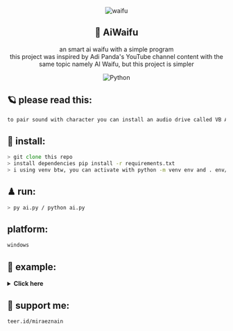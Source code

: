 <div align="center">

![waifu](https://user-images.githubusercontent.com/86060881/224974085-f92ff75f-b03c-47ff-9f9f-9a75d6165711.png)

<h2>🧩 AiWaifu</h2>
an smart ai waifu with a simple program <br> this project was inspired by Adi Panda's YouTube channel content with the same topic namely AI Waifu, but this project is simpler <br>
 
![Python](https://img.shields.io/badge/python-3670A0?style=plastic&logo=python&logoColor=ffdd54)
</div>

## 🪐 please read this:
```zsh
to pair sound with character you can install an audio drive called VB Audio and don't forget to add openai api key
```

## 🎯 install:
```zsh
> git clone this repo
> install dependencies pip install -r requirements.txt
> i using venv btw, you can activate with python -m venv env and . env/Scripts/activate
```

## ♟ run:
```zsh
> py ai.py / python ai.py
```

## platform:
```zsh
windows
```

## 🚀 example:
<details>
<summary><b>Click here</b></summary> 
using vtubestudio software as a character intermediary
 
![ss](https://user-images.githubusercontent.com/86060881/224975752-77f6dc1a-a7ae-4bdc-b90e-daac24fe5d55.png)

</details>

## 🌌 support me:
```zsh
teer.id/miraeznain
```
